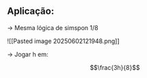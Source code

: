 
## Aplicação:

→ Mesma lógica de simspon 1/8

![[Pasted image 20250602121948.png]]

→ Jogar h em:

$$\frac{3h}{8}$$

